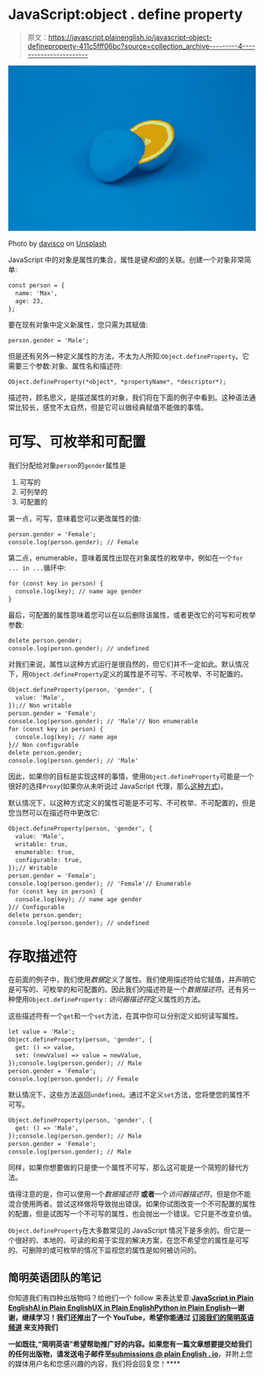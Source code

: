 # JavaScript:object . define property

> 原文：<https://javascript.plainenglish.io/javascript-object-defineproperty-411c5fff06bc?source=collection_archive---------4----------------------->

![](img/d0a105e4a37f90187dedeb70fd060578.png)

Photo by [davisco](https://unsplash.com/@codytdavis?utm_source=unsplash&utm_medium=referral&utm_content=creditCopyText) on [Unsplash](https://unsplash.com/s/photos/object?utm_source=unsplash&utm_medium=referral&utm_content=creditCopyText)

JavaScript 中的对象是属性的集合，属性是键*和值*的关联。创建一个对象非常简单:

```
const person = {
  name: 'Max',
  age: 23,
};
```

要在现有对象中定义新属性，您只需为其赋值:

```
person.gender = 'Male';
```

但是还有另外一种定义属性的方法，不太为人所知:`Object.defineProperty`。它需要三个参数:对象、属性名和描述符:

```
Object.defineProperty(*object*, *propertyName*, *descriptor*);
```

描述符，顾名思义，是描述属性的对象，我们将在下面的例子中看到。这种语法通常比较长，感觉不太自然，但是它可以做经典赋值不能做的事情。

# 可写、可枚举和可配置

我们分配给对象`person`的`gender`属性是

1.  可写的
2.  可列举的
3.  可配置的

第一点，可写，意味着您可以更改属性的值:

```
person.gender = 'Female';
console.log(person.gender); // Female
```

第二点，enumerable，意味着属性出现在对象属性的枚举中，例如在一个`for ... in ...`循环中:

```
for (const key in person) {
  console.log(key); // name age gender
}
```

最后，可配置的属性意味着您可以在以后删除该属性，或者更改它的可写和可枚举参数:

```
delete person.gender;
console.log(person.gender); // undefined
```

对我们来说，属性以这种方式运行是很自然的，但它们并不一定如此。默认情况下，用`Object.defineProperty`定义的属性是不可写、不可枚举、不可配置的。

```
Object.defineProperty(person, 'gender', {
  value: 'Male',
});// Non writable
person.gender = 'Female';
console.log(person.gender); // 'Male'// Non enumerable
for (const key in person) {
  console.log(key); // name age
}// Non configurable
delete person.gender;
console.log(person.gender); // 'Male'
```

因此，如果你的目标是实现这样的事情，使用`Object.defineProperty`可能是一个很好的选择`Proxy`(如果你从未听说过 JavaScript 代理，那么[这种方式](https://medium.com/javascript-in-plain-english/javascript-proxies-b41abcdd2bda))。

默认情况下，以这种方式定义的属性可能是不可写、不可枚举、不可配置的，但是您当然可以在描述符中更改它:

```
Object.defineProperty(person, 'gender', {
  value: 'Male',
  writable: true,
  enumerable: true,
  configurable: true,
});// Writable
person.gender = 'Female';
console.log(person.gender); // 'Female'// Enumerable
for (const key in person) {
  console.log(key); // name age gender
}// Configurable
delete person.gender;
console.log(person.gender); // undefined
```

# 存取描述符

在前面的例子中，我们使用*数据*定义了属性。我们使用描述符给它赋值，并声明它是可写的、可枚举的和可配置的。因此我们的描述符是一个*数据描述符*。还有另一种使用`Object.defineProperty` : *访问器描述符*定义属性的方法。

这些描述符有一个`get`和一个`set`方法，在其中你可以分别定义如何读写属性。

```
let value = 'Male';
Object.defineProperty(person, 'gender', {
  get: () => value,
  set: (newValue) => value = newValue,
});console.log(person.gender); // Male
person.gender = 'Female'; 
console.log(person.gender); // Female
```

默认情况下，这些方法返回`undefined`。通过不定义`set`方法，您将使您的属性不可写。

```
Object.defineProperty(person, 'gender', {
  get: () => 'Male',
});console.log(person.gender); // Male
person.gender = 'Female'; 
console.log(person.gender); // Male
```

同样，如果你想要做的只是使一个属性不可写，那么这可能是一个简短的替代方法。

值得注意的是，你可以使用一个*数据描述符* **或者**一个*访问器描述符*，但是你不能混合使用两者。尝试这样做将导致抛出错误。如果你试图改变一个不可配置的属性的配置，但是试图写一个不可写的属性，也会抛出一个错误。它只是不改变价值。

`Object.defineProperty`在大多数常见的 JavaScript 情况下是多余的。但它是一个很好的、本地的、可读的和易于实现的解决方案，在您不希望您的属性是可写的、可删除的或可枚举的情况下监视您的属性是如何被访问的。

## **简明英语团队的笔记**

你知道我们有四种出版物吗？给他们一个 follow 来表达爱意:[**JavaScript in Plain English**](https://medium.com/javascript-in-plain-english)[**AI in Plain English**](https://medium.com/ai-in-plain-english)[**UX in Plain English**](https://medium.com/ux-in-plain-english)[**Python in Plain English**](https://medium.com/python-in-plain-english)**—谢谢，继续学习！我们还推出了一个 YouTube，希望你能通过 [**订阅我们的简明英语频道**](https://www.youtube.com/channel/UCtipWUghju290NWcn8jhyAw) 来支持我们**

**一如既往,“简明英语”希望帮助推广好的内容。如果您有一篇文章想要提交给我们的任何出版物，请发送电子邮件至[**submissions @ plain English . io**](mailto:submissions@plainenglish.io)**，并附上您的媒体用户名和您感兴趣的内容，我们将会回复您！****